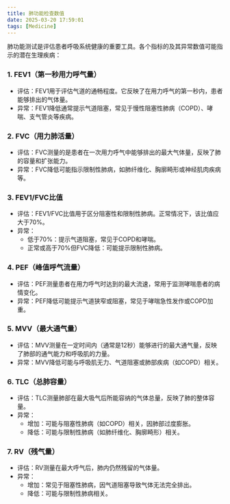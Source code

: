 ```yaml
---
title: 肺功能检查数值
date: 2025-03-20 17:59:01
tags: [Medicine]
---
```


肺功能测试是评估患者呼吸系统健康的重要工具。各个指标的及其异常数值可能指示的潜在生理疾病：

### 1. FEV1（第一秒用力呼气量）
- 评估：FEV1用于评估气道的通畅程度。它反映了在用力呼气的第一秒内，患者能够排出的气体量。
- 异常：FEV1降低通常提示气道阻塞，常见于慢性阻塞性肺病（COPD）、哮喘、支气管炎等疾病。

### 2. FVC（用力肺活量）
- 评估：FVC测量的是患者在一次用力呼气中能够排出的最大气体量，反映了肺的容量和扩张能力。
- 异常：FVC降低可能指示限制性肺病，如肺纤维化、胸廓畸形或神经肌肉疾病等。

### 3. FEV1/FVC比值
- 评估：FEV1/FVC比值用于区分阻塞性和限制性肺病。正常情况下，该比值应大于70%。
- 异常：
  - 低于70%：提示气道阻塞，常见于COPD和哮喘。
  - 正常或高于70%但FVC降低：可能提示限制性肺病。

### 4. PEF（峰值呼气流量）
- 评估：PEF测量患者在用力呼气时达到的最大流速，常用于监测哮喘患者的病情变化。
- 异常：PEF降低可能提示气道狭窄或阻塞，常见于哮喘急性发作或COPD加重。

### 5. MVV（最大通气量）
- 评估：MVV测量在一定时间内（通常是12秒）能够进行的最大通气量，反映了肺部的通气能力和呼吸肌的力量。
- 异常：MVV降低可能与呼吸肌无力、气道阻塞或肺部疾病（如COPD）相关。

### 6. TLC（总肺容量）
- 评估：TLC测量肺部在最大吸气后所能容纳的气体总量，反映了肺的整体容量。
- 异常：
  - 增加：可能与阻塞性肺病（如COPD）相关，因肺部过度膨胀。
  - 降低：可能与限制性肺病（如肺纤维化、胸廓畸形）相关。

### 7. RV（残气量）
- 评估：RV测量在最大呼气后，肺内仍然残留的气体量。
- 异常：
  - 增加：常见于阻塞性肺病，因气道阻塞导致气体无法完全排出。
  - 降低：可能与限制性肺病相关。

